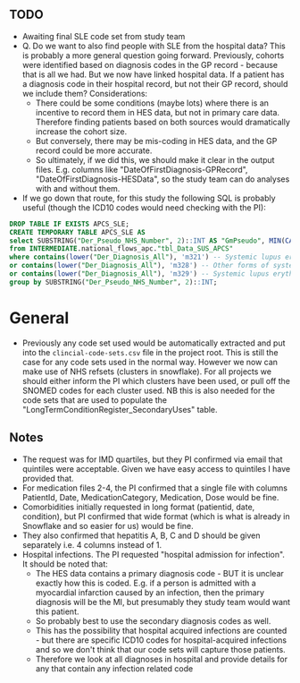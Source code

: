 ## TODO

- Awaiting final SLE code set from study team
- Q. Do we want to also find people with SLE from the hospital data? This is probably a more general question going forward. Previously, cohorts were identified based on diagnosis codes in the GP record - because that is all we had. But we now have linked hospital data. If a patient has a diagnosis code in their hospital record, but not their GP record, should we include them? Considerations:
  - There could be some conditions (maybe lots) where there is an incentive to record them in HES data, but not in primary care data. Therefore finding patients based on both sources would dramatically increase the cohort size.
  - But conversely, there may be mis-coding in HES data, and the GP record could be more accurate.
  - So ultimately, if we did this, we should make it clear in the output files. E.g. columns like "DateOfFirstDiagnosis-GPRecord", "DateOfFirstDiagnosis-HESData", so the study team can do analyses with and without them.
- If we go down that route, for this study the following SQL is probably useful (though the ICD10 codes would need checking with the PI):

```sql
DROP TABLE IF EXISTS APCS_SLE;
CREATE TEMPORARY TABLE APCS_SLE AS
select SUBSTRING("Der_Pseudo_NHS_Number", 2)::INT AS "GmPseudo", MIN(CAST("Admission_Date" AS DATE)) AS "SLEDate"
from INTERMEDIATE.national_flows_apc."tbl_Data_SUS_APCS"
where contains(lower("Der_Diagnosis_All"), 'm321') -- Systemic lupus erythematosus with organ or system involvement
or contains(lower("Der_Diagnosis_All"), 'm328') -- Other forms of systemic lupus erythematosus
or contains(lower("Der_Diagnosis_All"), 'm329') -- Systemic lupus erythematosus, unspecified
group by SUBSTRING("Der_Pseudo_NHS_Number", 2)::INT;
```

# General

- Previously any code set used would be automatically extracted and put into the `clincial-code-sets.csv` file in the project root. This is still the case for any code sets used in the normal way. However we now can make use of NHS refsets (clusters in snowflake). For all projects we should either inform the PI which clusters have been used, or pull off the SNOMED codes for each cluster used. NB this is also needed for the code sets that are used to populate the "LongTermConditionRegister_SecondaryUses" table.

## Notes

- The request was for IMD quartiles, but they PI confirmed via email that quintiles were acceptable. Given we have easy access to quintiles I have provided that.
- For medication files 2-4, the PI confirmed that a single file with columns PatientId, Date, MedicationCategory, Medication, Dose would be fine.
- Comorbidities initially requested in long format (patientid, date, condition), but PI confirmed that wide format (which is what is already in Snowflake and so easier for us) would be fine.
- They also confirmed that hepatitis A, B, C and D should be given separately i.e. 4 columns instead of 1.
- Hospital infections. The PI requested "hospital admission for infection". It should be noted that:
  - The HES data contains a primary diagnosis code - BUT it is unclear exactly how this is coded. E.g. if a person is admitted with a myocardial infarction caused by an infection, then the primary diagnosis will be the MI, but presumably they study team would want this patient.
  - So probably best to use the secondary diagnosis codes as well.
  - This has the possibility that hospital acquired infections are counted - but there are specific ICD10 codes for hospital-acquired infections and so we don't think that our code sets will capture those patients.
  - Therefore we look at all diagnoses in hospital and provide details for any that contain any infection related code
